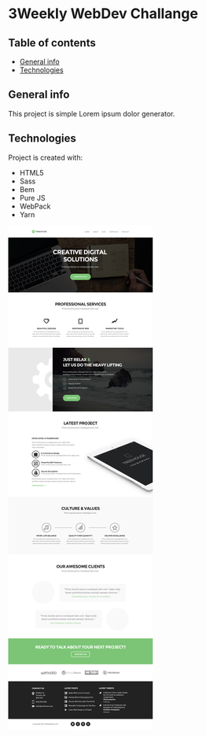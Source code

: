 # 3Weekly WebDev Challange
## Table of contents
* [General info](#general-info)
* [Technologies](#technologies)


## General info
This project is simple Lorem ipsum dolor generator.
	
## Technologies
Project is created with:
* HTML5
* Sass
* Bem
* Pure JS
* WebPack 
* Yarn

![View Page](./viewPage/project.jpg) 
    